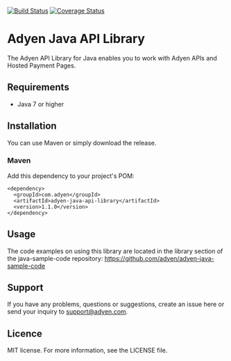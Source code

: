 
[![Build Status](https://travis-ci.org/Adyen/adyen-java-api-library.svg?branch=master)](https://travis-ci.org/Adyen/adyen-java-api-library)
[![Coverage Status](https://coveralls.io/repos/github/Adyen/adyen-java-api-library/badge.svg?branch=master)](https://coveralls.io/github/Adyen/adyen-java-api-library?branch=master)


# Adyen Java API Library

The Adyen API Library for Java enables you to work with Adyen APIs and Hosted Payment Pages.

## Requirements

* Java 7 or higher

## Installation
  
You can use Maven or simply download the release.
  
### Maven

Add this dependency to your project's POM:

```
<dependency>
  <groupId>com.adyen</groupId>
  <artifactId>adyen-java-api-library</artifactId>
  <version>1.1.0</version>
</dependency>
```

## Usage

The code examples on using this library are located in the library section of the java-sample-code repository: https://github.com/adyen/adyen-java-sample-code
  
## Support

If you have any problems, questions or suggestions, create an issue here or send your inquiry to support@adyen.com.
  
## Licence

MIT license. For more information, see the LICENSE file.
